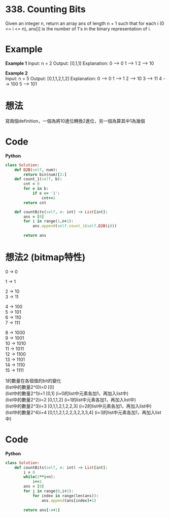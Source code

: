 # 338. Counting Bits
Given an integer n, return an array ans of length n + 1 such that for each i (0 <= i <= n), ans[i] is the number of 1's in the binary representation of i.  

 
# Example
**Example 1**
Input: n = 2
Output: [0,1,1]
Explanation:
0 --> 0
1 --> 1
2 --> 10

**Example 2**  
Input: n = 5
Output: [0,1,1,2,1,2]
Explanation:
0 --> 0
1 --> 1
2 --> 10
3 --> 11
4 --> 100
5 --> 101

# 想法
寫兩個definition，一個為將10進位轉換2進位，另一個為算其中1為幾個  

# Code
**Python**
```ruby
class Solution:
    def D2B(self, num):
        return bin(num)[2:]
    def count_1(self, b):
        cnt = 0
        for e in b:
            if e == '1':
                cnt+=1
        return cnt

    def countBits(self, n: int) -> List[int]:
        ans = [0]
        for i in range(1,n+1):
            ans.append(self.count_1(self.D2B(i)))
        
        return ans
```
# 想法2 (bitmap特性)
0 -> 0  

1 -> 1  

2 -> 10  
3 -> 11  

4 -> 100  
5 -> 101  
6 -> 110  
7 -> 111  
 
8 -> 1000  
9 -> 1001  
10 -> 1010  
11 -> 1011  
12 -> 1100  
13 -> 1101  
14 -> 1110  
15 -> 1111  

1的數量在各個值的bit的變化  
(list中的數量2^0)i=0 [0]  
(list中的數量2^1)i=1 [0,1] (i=0的list中元素各加1，再加入list中)  
(list中的數量2^2)i=2 [0,1,1,2] (i=1的list中元素各加1，再加入list中)  
(list中的數量2^3)i=3 [0,1,1,2,1,2,2,3] (i=2的list中元素各加1，再加入list中)  
(list中的數量2^4)i=4 [0,1,1,2,1,2,2,3,2,3,3,4] (i=3的list中元素各加1，再加入list中)  
# Code
**Python**  
```ruby
class Solution:
    def countBits(self, n: int) -> List[int]:
        i = 0
        while(2**i<n):
            i+=1
        ans = [0]
        for j in range(0,i+1):
            for index in range(len(ans)):
                ans.append(ans[index]+1)
                
        return ans[:n+1]
```
